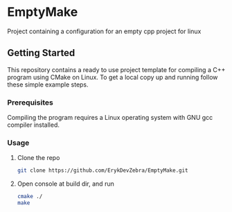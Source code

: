 # EmptyMake
Project containing a configuration for an empty cpp project for linux

<!-- GETTING STARTED -->
## Getting Started
This repository contains a ready to use project template for compiling a C++ program using CMake on Linux.
To get a local copy up and running follow these simple example steps.

### Prerequisites
Compiling the program requires a Linux operating system with GNU gcc compiler installed. 

### Usage
1. Clone the repo
   ```sh
   git clone https://github.com/ErykDevZebra/EmptyMake.git
   ```
2. Open console at build dir, and run
   ```sh
   cmake ./
   make
   ```
